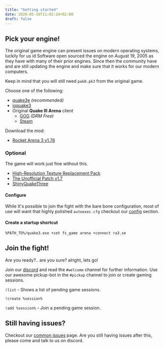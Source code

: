 ```yaml
---
title: "Getting started"
date: 2020-05-16T11:02:24+02:00
draft: false
---
```


## Pick your engine!

The original game engine can present issues on modern operating systems,
luckily for us id Software open sourced the engine on August 19, 2005 as they have with many of their prior engines.
Since then the community have and are still updating the engine and make sure that it works for our modern computers.

Keep in mind that you will still need `pak0.pk3` from the original game.

Choose one of the following:

- [quake3e](https://github.com/ec-/Quake3e/releases) _(recommended)_
- [ioquake3](https://ioquake3.org/get-it/)
- Original **Quake III Arena** client
  - [GOG](https://www.gog.com/game/quake_iii_gold) _(DRM Free)_
  - [Steam](https://store.steampowered.com/app/2200/Quake_III_Arena/)

Download the mod:

- [Rocket Arena 3 v1.76](http://ra3.lorio.se/game/ra3176.zip)

### Optional

The game will work just fine without this.

- [High-Resolution Texture Replacement Pack](http://ra3.lorio.se/game/xcsv_hires.zip)
- [The Unofficial Patch v1.7](https://www.moddb.com/mods/the-unofficial-patch/downloads/tup-v17)
- [ShinyQuakeThree](https://github.com/BreakingPoint/ShinyQuakeThree)

#### Configure

While It's possible to join the fight with the bare bone configuration, most of use will want that highly polished `autoexec.cfg` checkout our [config](/config/) section.

#### Create a startup shortcut

```
%PATH_TO%/quake3.exe +set fs_game arena +connect ra3.se
```

## Join the fight!

Are you ready?.. are you sure? alright, lets go!

Join our [discord](https://discord.com/invite/QgEuqhc) and read the `#welcome` channel for further information.
Use our awesome pickup-bot in the `#pickup` channel to join or create gaming sessions.

`!list` - Shows a list of pending game sessions.

`!create %session%`

`!add %session%` - Join a pending game session.

## Still having issues?

Checkout our [common issues](/common-issues/) page. Are you still having issues after this, please come and talk to us on discord.

